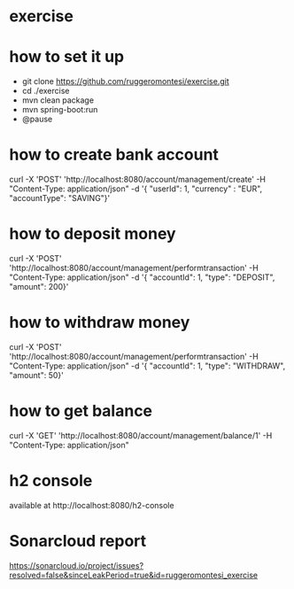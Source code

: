 # exercise
# how to set it up
* git clone https://github.com/ruggeromontesi/exercise.git
* cd ./exercise
* mvn clean package
* mvn spring-boot:run
* @pause

# how to create bank account
curl -X 'POST' 'http://localhost:8080/account/management/create' -H "Content-Type: application/json" -d '{ "userId": 1, "currency" : "EUR", "accountType": "SAVING"}'

# how to deposit money
curl -X 'POST' 'http://localhost:8080/account/management/performtransaction' -H "Content-Type: application/json" -d '{ "accountId": 1, "type": "DEPOSIT", "amount": 200}'

# how to withdraw money
curl -X 'POST' 'http://localhost:8080/account/management/performtransaction' -H "Content-Type: application/json" -d '{ "accountId": 1, "type": "WITHDRAW", "amount": 50}'

# how to get balance
curl -X 'GET' 'http://localhost:8080/account/management/balance/1' -H "Content-Type: application/json"

# h2 console
available at http://localhost:8080/h2-console

# Sonarcloud report
https://sonarcloud.io/project/issues?resolved=false&sinceLeakPeriod=true&id=ruggeromontesi_exercise
